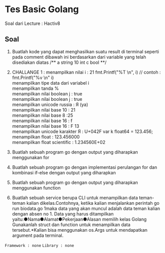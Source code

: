# Tes Basic Golang

Soal dari Lecture : Hactiv8

## Soal

1. Buatlah kode yang dapat menghasilkan suatu result di terminal seperti pada comment dibawah ini berdasarkan dari variable yang telah disediakan diatas
	/**
		a
		string
		10
		int
		c
		bool
	**/

1. CHALLANGE 1 : 
	menampilkan nilai i : 21 fmt.Printf("%T \n", i) // contoh : fmt.Printf("%v \n" i)<br>
	menampilkan tipe data dari variabel i<br> 
	menampilkan tanda %<br>
	menampilkan nilai boolean j : true<br>
	menampilkan nilai boolean j : true<br>
	menampilkan unicode russia : Я (ya)<br>
	menampilkan nilai base 10 : 21<br>
	menampilkan nilai base 8 :25<br>
	menampilkan nilai base 16 : f<br>
	menampilkan nilai base 16 : F 13<br>
	menampilkan unicode karakter Я : U+042F var k float64 = 123.456;<br>
	menampilkan float : 123.456000<br>
	menampilkan float scientific : 1.234560E+02
	
1. Buatlah sebuah program go dengan output yang diharapkan menggunakan for
1. Buatlah sebuah program go dengan implementasi perulangan for dan kombinasi if-else dengan output yang diharapkan
1. Buatlah sebuah program go dengan output yang diharapkan menggunakan function
1. Buatlah sebuah service berupa CLI untuk menampilkan data teman-teman kalian dikelas.Contohnya, ketika kalian menjalankan perintah go run biodata.go 1maka data yang akan muncul adalah data teman kalian dengan absen no 1. Data yang harus ditampilkan yaitu:●Nama●Alamat●Pekerjaan●Alasan memilih kelas Golang Gunakanlah struct dan function untuk menampilkan data tersebut.*Kalian bisa menggunakan os.Args untuk mendapatkan argument pada terminal.


`Framework : none`
`Library : none`
